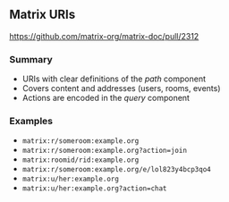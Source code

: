 ## Matrix URIs

https://github.com/matrix-org/matrix-doc/pull/2312

### Summary

- URIs with clear definitions of the *path* component
- Covers content and addresses (users, rooms, events)
- Actions are encoded in the *query* component

### Examples

- `matrix:r/someroom:example.org`
- `matrix:r/someroom:example.org?action=join`
- `matrix:roomid/rid:example.org`
- `matrix:r/someroom:example.org/e/lol823y4bcp3qo4`
- `matrix:u/her:example.org`
- `matrix:u/her:example.org?action=chat`